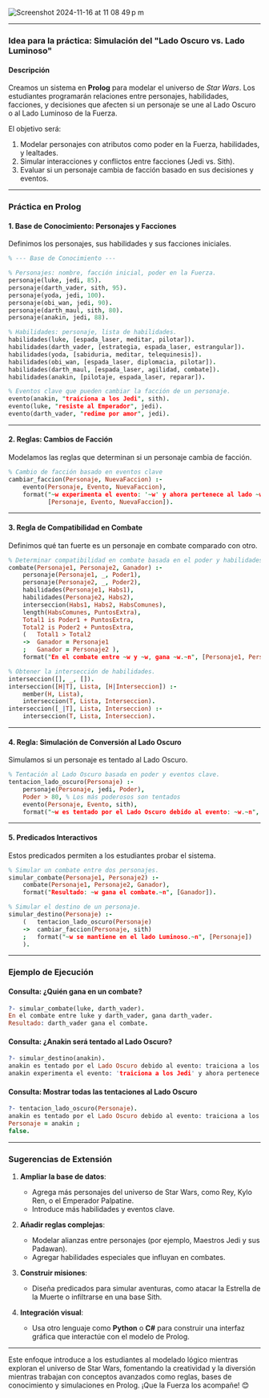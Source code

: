 
![Screenshot 2024-11-16 at 11 08 49 p m](https://github.com/user-attachments/assets/4f3cd07b-0f3b-4fae-844a-23c82c3514d5)

---

### **Idea para la práctica: Simulación del "Lado Oscuro vs. Lado Luminoso"**

#### **Descripción**
Creamos un sistema en **Prolog** para modelar el universo de *Star Wars*. Los estudiantes programarán relaciones entre personajes, habilidades, facciones, y decisiones que afecten si un personaje se une al Lado Oscuro o al Lado Luminoso de la Fuerza.

El objetivo será:
1. Modelar personajes con atributos como poder en la Fuerza, habilidades, y lealtades.
2. Simular interacciones y conflictos entre facciones (Jedi vs. Sith).
3. Evaluar si un personaje cambia de facción basado en sus decisiones y eventos.

---

### **Práctica en Prolog**

#### **1. Base de Conocimiento: Personajes y Facciones**

Definimos los personajes, sus habilidades y sus facciones iniciales.

```prolog
% --- Base de Conocimiento ---

% Personajes: nombre, facción inicial, poder en la Fuerza.
personaje(luke, jedi, 85).
personaje(darth_vader, sith, 95).
personaje(yoda, jedi, 100).
personaje(obi_wan, jedi, 90).
personaje(darth_maul, sith, 80).
personaje(anakin, jedi, 88).

% Habilidades: personaje, lista de habilidades.
habilidades(luke, [espada_laser, meditar, pilotar]).
habilidades(darth_vader, [estrategia, espada_laser, estrangular]).
habilidades(yoda, [sabiduria, meditar, telequinesis]).
habilidades(obi_wan, [espada_laser, diplomacia, pilotar]).
habilidades(darth_maul, [espada_laser, agilidad, combate]).
habilidades(anakin, [pilotaje, espada_laser, reparar]).

% Eventos clave que pueden cambiar la facción de un personaje.
evento(anakin, "traiciona a los Jedi", sith).
evento(luke, "resiste al Emperador", jedi).
evento(darth_vader, "redime por amor", jedi).
```

---

#### **2. Reglas: Cambios de Facción**

Modelamos las reglas que determinan si un personaje cambia de facción.

```prolog
% Cambio de facción basado en eventos clave
cambiar_faccion(Personaje, NuevaFaccion) :-
    evento(Personaje, Evento, NuevaFaccion),
    format("~w experimenta el evento: '~w' y ahora pertenece al lado ~w.~n", 
           [Personaje, Evento, NuevaFaccion]).
```

---

#### **3. Regla de Compatibilidad en Combate**

Definimos qué tan fuerte es un personaje en combate comparado con otro.

```prolog
% Determinar compatibilidad en combate basada en el poder y habilidades.
combate(Personaje1, Personaje2, Ganador) :-
    personaje(Personaje1, _, Poder1),
    personaje(Personaje2, _, Poder2),
    habilidades(Personaje1, Habs1),
    habilidades(Personaje2, Habs2),
    interseccion(Habs1, Habs2, HabsComunes),
    length(HabsComunes, PuntosExtra),
    Total1 is Poder1 + PuntosExtra,
    Total2 is Poder2 + PuntosExtra,
    (   Total1 > Total2
    ->  Ganador = Personaje1
    ;   Ganador = Personaje2 ),
    format("En el combate entre ~w y ~w, gana ~w.~n", [Personaje1, Personaje2, Ganador]).

% Obtener la intersección de habilidades.
interseccion([], _, []).
interseccion([H|T], Lista, [H|Interseccion]) :-
    member(H, Lista),
    interseccion(T, Lista, Interseccion).
interseccion([_|T], Lista, Interseccion) :-
    interseccion(T, Lista, Interseccion).
```

---

#### **4. Regla: Simulación de Conversión al Lado Oscuro**

Simulamos si un personaje es tentado al Lado Oscuro.

```prolog
% Tentación al Lado Oscuro basada en poder y eventos clave.
tentacion_lado_oscuro(Personaje) :-
    personaje(Personaje, jedi, Poder),
    Poder > 80, % Los más poderosos son tentados
    evento(Personaje, Evento, sith),
    format("~w es tentado por el Lado Oscuro debido al evento: ~w.~n", [Personaje, Evento]).
```

---

#### **5. Predicados Interactivos**

Estos predicados permiten a los estudiantes probar el sistema.

```prolog
% Simular un combate entre dos personajes.
simular_combate(Personaje1, Personaje2) :-
    combate(Personaje1, Personaje2, Ganador),
    format("Resultado: ~w gana el combate.~n", [Ganador]).

% Simular el destino de un personaje.
simular_destino(Personaje) :-
    (   tentacion_lado_oscuro(Personaje)
    ->  cambiar_faccion(Personaje, sith)
    ;   format("~w se mantiene en el lado Luminoso.~n", [Personaje])
    ).
```

---

### **Ejemplo de Ejecución**

#### **Consulta: ¿Quién gana en un combate?**
```prolog
?- simular_combate(luke, darth_vader).
En el combate entre luke y darth_vader, gana darth_vader.
Resultado: darth_vader gana el combate.
```

#### **Consulta: ¿Anakin será tentado al Lado Oscuro?**
```prolog
?- simular_destino(anakin).
anakin es tentado por el Lado Oscuro debido al evento: traiciona a los Jedi.
anakin experimenta el evento: 'traiciona a los Jedi' y ahora pertenece al lado sith.
```

#### **Consulta: Mostrar todas las tentaciones al Lado Oscuro**
```prolog
?- tentacion_lado_oscuro(Personaje).
anakin es tentado por el Lado Oscuro debido al evento: traiciona a los Jedi.
Personaje = anakin ;
false.
```

---

### **Sugerencias de Extensión**

1. **Ampliar la base de datos**:
   - Agrega más personajes del universo de Star Wars, como Rey, Kylo Ren, o el Emperador Palpatine.
   - Introduce más habilidades y eventos clave.

2. **Añadir reglas complejas**:
   - Modelar alianzas entre personajes (por ejemplo, Maestros Jedi y sus Padawan).
   - Agregar habilidades especiales que influyan en combates.

3. **Construir misiones**:
   - Diseña predicados para simular aventuras, como atacar la Estrella de la Muerte o infiltrarse en una base Sith.

4. **Integración visual**:
   - Usa otro lenguaje como **Python** o **C#** para construir una interfaz gráfica que interactúe con el modelo de Prolog.

---

Este enfoque introduce a los estudiantes al modelado lógico mientras exploran el universo de Star Wars, fomentando la creatividad y la diversión mientras trabajan con conceptos avanzados como reglas, bases de conocimiento y simulaciones en Prolog. ¡Que la Fuerza los acompañe! 😊
